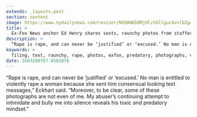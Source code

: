 ```yaml
--- 
extends: _layouts.post 
section: content 
image: https://www.nydailynews.com/resizer/NhQANKDOMjHlztbllguc4vvlbZg=/1200x0/center/middle/cloudfront-us-east-1.images.arcpublishing.com/tronc/4Z6UCFHS25AGVLV5SXSGEUO5CI.jpg 
title: > 
  Ex-Fox News anchor Ed Henry shares sexts, raunchy photos from staffer who accused him of rape in court filing 
description: > 
  “Rape is rape, and can never be ‘justified’ or ‘excused.’ No man is entitled to violently rape a woman because she sent him consensual looking text messages,” Eckhart said.“Moreover, to be clear, some of these photographs are not even of me.My abuser’s continuing attempt to intimidate and bully me into silence reveals his toxic and predatory mindset.” 
keywords: > 
  filing, text, raunchy, rape, photos, exfox, predatory, photographs, violently, shares, ed, woman, henry, toxic, reveals, silence, sexts, sent, staffer 
date: 1603280767.8581078 
--- 
```

<div><p class="stop-here"> &#8220;Rape is rape, and can never be &#8216;justified&#8217; or &#8216;excused.&#8217; No man is entitled to violently rape a woman because she sent him consensual looking text messages,&#8221; Eckhart said. &#8220;Moreover, to be clear, some of these photographs are not even of me. My abuser&#8217;s continuing attempt to intimidate and bully me into silence reveals his toxic and predatory mindset.&#8221;</p> </div>